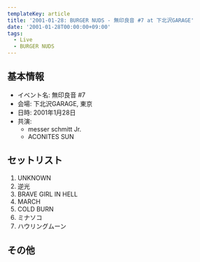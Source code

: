 ```yaml
---
templateKey: article
title: '2001-01-28: BURGER NUDS - 無印良音 #7 at 下北沢GARAGE'
date: '2001-01-28T00:00:00+09:00'
tags:
  - Live
  - BURGER NUDS
---
```

## 基本情報

* イベント名: 無印良音 #7
* 会場: 下北沢GARAGE, 東京
* 日時: 2001年1月28日
* 共演:
  * messer schmitt Jr.
  * ACONITES SUN

## セットリスト

1. UNKNOWN
1. 逆光
1. BRAVE GIRL IN HELL
1. MARCH
1. COLD BURN
1. ミナソコ
1. ハウリングムーン

## その他

